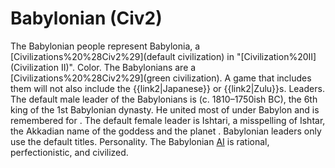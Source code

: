 # Babylonian (Civ2)

The Babylonian people represent Babylonia, a [Civilizations%20%28Civ2%29](default civilization) in "[Civilization%20II](Civilization II)".
Color.
The Babylonians are a [Civilizations%20%28Civ2%29](green civilization). A game that includes them will not also include the {{link2|Japanese}} or {{link2|Zulu}}s.
Leaders.
The default male leader of the Babylonians is (c. 1810–1750ish BC), the 6th king of the 1st Babylonian dynasty. He united most of under Babylon and is remembered for .
The default female leader is Ishtari, a misspelling of Ishtar, the Akkadian name of the goddess and the planet .
Babylonian leaders only use the default titles.
Personality.
The Babylonian [AI](AI) is rational, perfectionistic, and civilized.